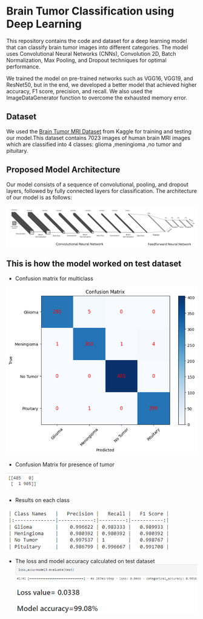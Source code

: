 # Brain Tumor Classification using Deep Learning
This repository contains the code and dataset for a deep learning model that can classify brain tumor images into different categories. The model uses Convolutional Neural Networks (CNNs), Convolution 2D, Batch Normalization, Max Pooling, and Dropout techniques for optimal performance.

We trained the model on pre-trained networks such as VGG16, VGG19, and ResNet50, but in the end, we developed a better model that achieved higher accuracy, F1 score, precision, and recall. We also used the ImageDataGenerator function to overcome the exhausted memory error.

## Dataset
We used the [Brain Tumor MRI Dataset](https://www.kaggle.com/datasets/masoudnickparvar/brain-tumor-mri-dataset) from Kaggle for training and testing our model.This dataset contains 7023 images of human brain MRI images which are classified into 4 classes: glioma ,meningioma ,no tumor and pituitary.

## Proposed Model Architecture
Our model consists of a sequence of convolutional, pooling, and dropout layers, followed by fully connected layers for classification. The architecture of our model is as follows:

![](https://github.com/Lak2k1/Brain-Tumor-Classification-using-Deep-Learning/blob/main/Model%20architecture.png)


## This is how the model worked on test dataset

- Confusion matrix for multiclass

  
![](https://github.com/Lak2k1/Brain-Tumor-Classification-using-Deep-Learning/blob/main/images/confusion%20matrix%20multiclass.png)

- Confusion Matrix for presence of tumor 


![](https://github.com/Lak2k1/Brain-Tumor-Classification-using-Deep-Learning/blob/main/images/confusion%20matrix.png)




- Results on each class

  
![](https://github.com/Lak2k1/Brain-Tumor-Classification-using-Deep-Learning/blob/main/results.png)

  

- The loss and model accuracy calculated on test dataset
![](https://github.com/Lak2k1/Brain-Tumor-Classification-using-Deep-Learning/blob/main/images/loss%2Caccuracy.png)
